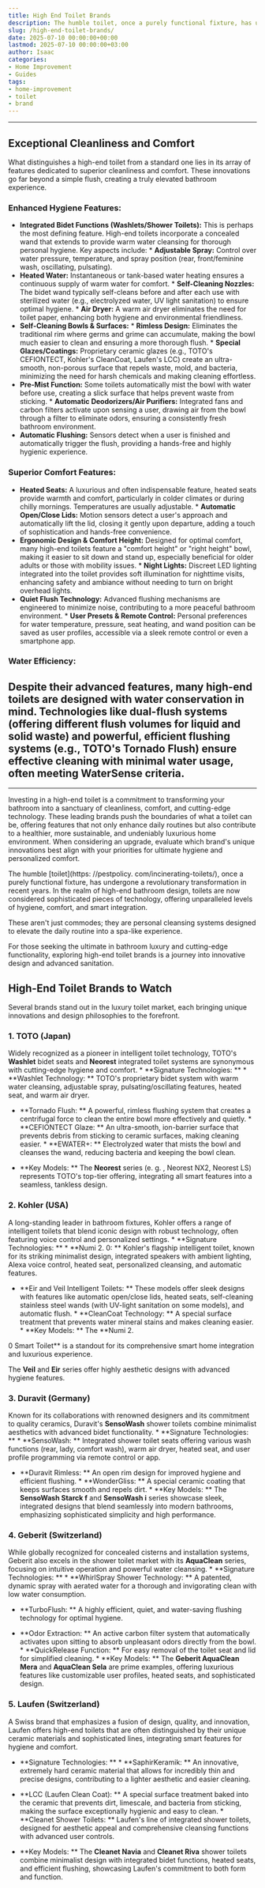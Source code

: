 ```yaml
---
title: High End Toilet Brands
description: The humble toilet, once a purely functional fixture, has undergone a revolutionary transformation in recent years. In the realm of high-end bathroom design,...
slug: /high-end-toilet-brands/
date: 2025-07-10 00:00:00+00:00
lastmod: 2025-07-10 00:00:00+03:00
author: Isaac
categories:
- Home Improvement
- Guides
tags:
- home-improvement
- toilet
- brand
---
```

---
## Exceptional Cleanliness and Comfort
What distinguishes a high-end toilet from a standard one lies in its array of features dedicated to superior cleanliness and comfort. These innovations go far beyond a simple flush, creating a truly elevated bathroom experience.
### Enhanced Hygiene Features:
* **Integrated Bidet Functions (Washlets/Shower Toilets):** This is perhaps the most defining feature. High-end toilets incorporate a concealed wand that extends to provide warm water cleansing for thorough personal hygiene. Key aspects include: * **Adjustable Spray:** Control over water pressure, temperature, and spray position (rear, front/feminine wash, oscillating, pulsating).
* **Heated Water:** Instantaneous or tank-based water heating ensures a continuous supply of warm water for comfort. * **Self-Cleaning Nozzles:** The bidet wand typically self-cleans before and after each use with sterilized water (e.g., electrolyzed water, UV light sanitation) to ensure optimal hygiene. * **Air Dryer:** A warm air dryer eliminates the need for toilet paper, enhancing both hygiene and environmental friendliness.
* **Self-Cleaning Bowls & Surfaces:** * **Rimless Design:** Eliminates the traditional rim where germs and grime can accumulate, making the bowl much easier to clean and ensuring a more thorough flush. * **Special Glazes/Coatings:** Proprietary ceramic glazes (e.g., TOTO's CEFIONTECT, Kohler's CleanCoat, Laufen's LCC) create an ultra-smooth, non-porous surface that repels waste, mold, and bacteria, minimizing the need for harsh chemicals and making cleaning effortless.
* **Pre-Mist Function:** Some toilets automatically mist the bowl with water before use, creating a slick surface that helps prevent waste from sticking. * **Automatic Deodorizers/Air Purifiers:** Integrated fans and carbon filters activate upon sensing a user, drawing air from the bowl through a filter to eliminate odors, ensuring a consistently fresh bathroom environment.
* **Automatic Flushing:** Sensors detect when a user is finished and automatically trigger the flush, providing a hands-free and highly hygienic experience.
### Superior Comfort Features:
* **Heated Seats:** A luxurious and often indispensable feature, heated seats provide warmth and comfort, particularly in colder climates or during chilly mornings. Temperatures are usually adjustable. * **Automatic Open/Close Lids:** Motion sensors detect a user's approach and automatically lift the lid, closing it gently upon departure, adding a touch of sophistication and hands-free convenience.
* **Ergonomic Design & Comfort Height:** Designed for optimal comfort, many high-end toilets feature a "comfort height" or "right height" bowl, making it easier to sit down and stand up, especially beneficial for older adults or those with mobility issues. * **Night Lights:** Discreet LED lighting integrated into the toilet provides soft illumination for nighttime visits, enhancing safety and ambiance without needing to turn on bright overhead lights.
* **Quiet Flush Technology:** Advanced flushing mechanisms are engineered to minimize noise, contributing to a more peaceful bathroom environment. * **User Presets & Remote Control:** Personal preferences for water temperature, pressure, seat heating, and wand position can be saved as user profiles, accessible via a sleek remote control or even a smartphone app.
### Water Efficiency:
Despite their advanced features, many high-end toilets are designed with water conservation in mind. Technologies like dual-flush systems (offering different flush volumes for liquid and solid waste) and powerful, efficient flushing systems (e.g., TOTO's Tornado Flush) ensure effective cleaning with minimal water usage, often meeting WaterSense criteria.
---
---
Investing in a high-end toilet is a commitment to transforming your bathroom into a sanctuary of cleanliness, comfort, and cutting-edge technology. These leading brands push the boundaries of what a toilet can be, offering features that not only enhance daily routines but also contribute to a healthier, more sustainable, and undeniably luxurious home environment.
When considering an upgrade, evaluate which brand's unique innovations best align with your priorities for ultimate hygiene and personalized comfort.

The humble [toilet](https: //pestpolicy. com/incinerating-toilets/), once a purely functional fixture, has undergone a revolutionary transformation in recent years. In the realm of high-end bathroom design, toilets are now considered sophisticated pieces of technology, offering unparalleled levels of hygiene, comfort, and smart integration.

These aren't just commodes; they are personal cleansing systems designed to elevate the daily routine into a spa-like experience.

For those seeking the ultimate in bathroom luxury and cutting-edge functionality, exploring high-end toilet brands is a journey into innovative design and advanced sanitation.

##  High-End Toilet Brands to Watch

Several brands stand out in the luxury toilet market, each bringing unique innovations and design philosophies to the forefront.

###  1. TOTO (Japan)

Widely recognized as a pioneer in intelligent toilet technology, TOTO's **Washlet** bidet seats and **Neorest** integrated toilet systems are synonymous with cutting-edge hygiene and comfort. * **Signature Technologies: ** * **Washlet Technology: ** TOTO's proprietary bidet system with warm water cleansing, adjustable spray, pulsating/oscillating features, heated seat, and warm air dryer.

* **Tornado Flush: ** A powerful, rimless flushing system that creates a centrifugal force to clean the entire bowl more effectively and quietly. * **CEFIONTECT Glaze: ** An ultra-smooth, ion-barrier surface that prevents debris from sticking to ceramic surfaces, making cleaning easier. * **EWATER+: ** Electrolyzed water that mists the bowl and cleanses the wand, reducing bacteria and keeping the bowl clean.

* **Key Models: ** The **Neorest** series (e. g. , Neorest NX2, Neorest LS) represents TOTO's top-tier offering, integrating all smart features into a seamless, tankless design.

###  2. Kohler (USA)

A long-standing leader in bathroom fixtures, Kohler offers a range of intelligent toilets that blend iconic design with robust technology, often featuring voice control and personalized settings. * **Signature Technologies: ** * **Numi 2. 0: ** Kohler's flagship intelligent toilet, known for its striking minimalist design, integrated speakers with ambient lighting, Alexa voice control, heated seat, personalized cleansing, and automatic features.

* **Eir and Veil Intelligent Toilets: ** These models offer sleek designs with features like automatic open/close lids, heated seats, self-cleaning stainless steel wands (with UV-light sanitation on some models), and automatic flush. * **CleanCoat Technology: ** A special surface treatment that prevents water mineral stains and makes cleaning easier. * **Key Models: ** The **Numi 2.

0 Smart Toilet** is a standout for its comprehensive smart home integration and luxurious experience.

The **Veil** and **Eir** series offer highly aesthetic designs with advanced hygiene features.

###  3. Duravit (Germany)

Known for its collaborations with renowned designers and its commitment to quality ceramics, Duravit's **SensoWash** shower toilets combine minimalist aesthetics with advanced bidet functionality. * **Signature Technologies: ** * **SensoWash: ** Integrated shower toilet seats offering various wash functions (rear, lady, comfort wash), warm air dryer, heated seat, and user profile programming via remote control or app.

* **Duravit Rimless: ** An open rim design for improved hygiene and efficient flushing. * **WonderGliss: ** A special ceramic coating that keeps surfaces smooth and repels dirt. * **Key Models: ** The **SensoWash Starck f** and **SensoWash i** series showcase sleek, integrated designs that blend seamlessly into modern bathrooms, emphasizing sophisticated simplicity and high performance.

###  4. Geberit (Switzerland)

While globally recognized for concealed cisterns and installation systems, Geberit also excels in the shower toilet market with its **AquaClean** series, focusing on intuitive operation and powerful water cleansing. * **Signature Technologies: ** * **WhirlSpray Shower Technology: ** A patented, dynamic spray with aerated water for a thorough and invigorating clean with low water consumption.

* **TurboFlush: ** A highly efficient, quiet, and water-saving flushing technology for optimal hygiene.

* **Odor Extraction: ** An active carbon filter system that automatically activates upon sitting to absorb unpleasant odors directly from the bowl. * **QuickRelease Function: ** For easy removal of the toilet seat and lid for simplified cleaning. * **Key Models: ** The **Geberit AquaClean Mera** and **AquaClean Sela** are prime examples, offering luxurious features like customizable user profiles, heated seats, and sophisticated design.

###  5. Laufen (Switzerland)

A Swiss brand that emphasizes a fusion of design, quality, and innovation, Laufen offers high-end toilets that are often distinguished by their unique ceramic materials and sophisticated lines, integrating smart features for hygiene and comfort.

* **Signature Technologies: ** * **SaphirKeramik: ** An innovative, extremely hard ceramic material that allows for incredibly thin and precise designs, contributing to a lighter aesthetic and easier cleaning.

* **LCC (Laufen Clean Coat): ** A special surface treatment baked into the ceramic that prevents dirt, limescale, and bacteria from sticking, making the surface exceptionally hygienic and easy to clean. * **Cleanet Shower Toilets: ** Laufen's line of integrated shower toilets, designed for aesthetic appeal and comprehensive cleansing functions with advanced user controls.

* **Key Models: ** The **Cleanet Navia** and **Cleanet Riva** shower toilets combine minimalist design with integrated bidet functions, heated seats, and efficient flushing, showcasing Laufen's commitment to both form and function.
